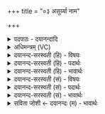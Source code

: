 +++
title = "०३ असुर्य्या नाम"

+++
<details><summary>पदपाठः - दयानन्दादि</summary>

अ॒सु॒र्य्याः᳕। नाम॑। ते। लो॒काः। अ॒न्धेन॑। तम॑सा। आवृ॑ता॒ इत्याऽवृ॑ताः। तान्। ते। प्रेत्येति॒ प्रऽइ॑त्य। अपि॑। ग॒च्छ॒न्ति॒। ये। के। च॒। आ॒त्म॒हन॒ इत्या॑त्म॒ऽहनः॑। जनाः॑। ३।
</details>

<details><summary>अधिमन्त्रम् (VC)</summary>

- आत्मा देवता
- दीर्घतमा ऋषिः
- अनुष्टुप्
- गान्धारः
</details>

<details><summary>दयानन्द-सरस्वती (हि) - विषयः</summary>

अब आत्मा के हननकर्त्ता अर्थात् आत्मा को भूले हुए जन कैसे होते हैं, इस विषय को अगले मन्त्र में कहा है ॥
</details>

<details><summary>दयानन्द-सरस्वती (हि) - पदार्थः</summary>

पदार्थान्वयभाषाः -  जो (लोकाः) देखनेवाले लोग (अन्धेन) अन्धकाररूप (तमसा) ज्ञान का आवरण करनेहारे अज्ञान से (आवृताः) सब ओर से ढँपे हुए (च) और (ये) जो (के) कोई (आत्महनः) आत्मा के विरुद्व आचरण करनेहारे (जनाः) मनुष्य हैं (ते) वे (असुर्य्याः) अपने प्राणपोषण में तत्पर अविद्यादि दोषयुक्त लोगों के सम्बन्धी उनके पापकर्म करनेवाले (नाम) प्रसिद्ध में होते हैं (ते) वे (प्रेत्य) मरने के पीछे (अपि) और जीते हुए भी (तान्) उन दुःख और अज्ञानरूप अन्धकार से युक्त भोगों को (गच्छन्ति) प्राप्त होते हैं ॥३ ॥
</details>

<details><summary>दयानन्द-सरस्वती (हि) - भावार्थः</summary>

भावार्थभाषाः -  वे ही मनुष्य असुर, दैत्य, राक्षस तथा पिशाच आदि हैं, जो आत्मा में और जानते वाणी से और बोलते और करते कुछ ही हैं, वे कभी अविद्यारूप दुःखसागर से पार हो आनन्द को नहीं प्राप्त हो सकते, और जो आत्मा, मन, वाणी और कर्म से निष्कपट एकसा आचरण करते हैं, वे ही देव, आर्य्य, सौभाग्यवान् सब जगत् को पवित्र करते हुए इस लोक और परलोक में अतुल सुख भोगते हैं ॥३ ॥
</details>

<details><summary>दयानन्द-सरस्वती (सं) - विषयः</summary>

अथात्महन्तारो जनाः कीदृशा इत्याह ॥
</details>

<details><summary>दयानन्द-सरस्वती (सं) - पदार्थः</summary>

पदार्थान्वयभाषाः -  ये लोका अन्धेन तमसाऽऽवृता ये के चात्महनो जनाः सन्ति, तेऽसुर्य्या नाम ते प्रेत्यापि तान् गच्छन्ति ॥३ ॥
</details>

<details><summary>दयानन्द-सरस्वती (सं) - भावार्थः</summary>

भावार्थभाषाः -  त एव असुरा दैत्या राक्षसाः पिशाचा दुष्टा मनुष्या य आत्मन्यन्यद् वाच्यन्यत् कर्मण्यन्यदाचरन्ति, ते न कदाचिदविद्यादुःखसागरादुत्तीर्याऽऽनन्दं प्राप्तुं शक्नुवन्ति। ये च यदात्मना तन्मनसा यन्मनसा तद्वाचा यद्वाचा तत्कर्मणाऽनुतिष्ठन्ति, त एव देवा आर्य्या सौभाग्यवन्तोऽखिलं जगत् पवित्रयन्त इमामुत्रातुलं सुखमश्नुवते ॥३ ॥
</details>

<details><summary>सविता जोशी ← दयानन्दः (म) - भावार्थः</summary>

भावार्थभाषाः -  जी माणसे विचार एक, वाणी दुसरी व कर्म तिसरेच करतात अशी माणसेच असूर, दैत्य, राक्षस व पिशाच्च असतात व ती माणसे अविद्यारूपी दुःख सागरातून बाहेर पडून आनंद प्राप्त करू शकत नाहीत. जी माणसे आत्मा, मन, वाणी व कर्म यांनी निष्कपट व एकसारखे आचरण करतात तीच देव, श्रेष्ठ (आर्य) भाग्यवान असतात व सर्व जगाला पवित्र करतात आणि इहलोक व परलोकांचे अतुल सुख भोगतात.
</details>